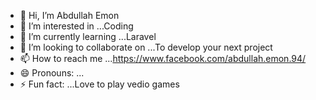 - 👋 Hi, I’m Abdullah Emon
- 👀 I’m interested in ...Coding
- 🌱 I’m currently learning ...Laravel
- 💞️ I’m looking to collaborate on ...To develop your next project
- 📫 How to reach me ...https://www.facebook.com/abdullah.emon.94/
- 😄 Pronouns: ...
- ⚡ Fun fact: ...Love to play vedio games

<!---
mdemon3467/mdemon3467 is a ✨ special ✨ repository because its `README.md` (this file) appears on your GitHub profile.
You can click the Preview link to take a look at your changes.
--->
